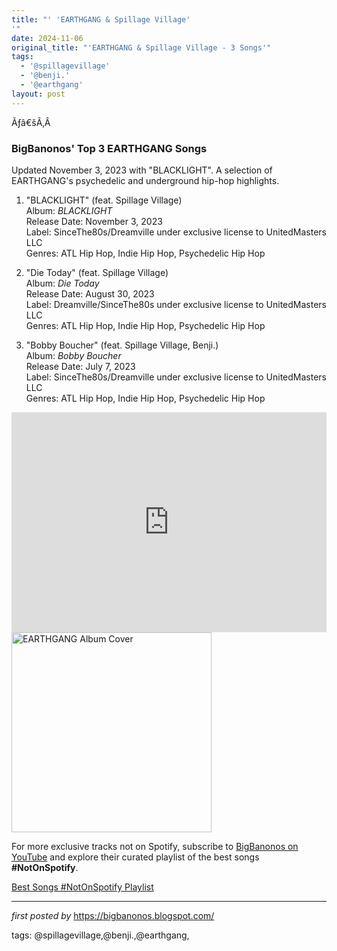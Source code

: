 ```yaml
---
title: "' 'EARTHGANG & Spillage Village'
'"
date: 2024-11-06
original_title: "'EARTHGANG & Spillage Village - 3 Songs'"
tags:
  - '@spillagevillage'
  - '@benji.'
  - '@earthgang'
layout: post
---
```

<p>Ãƒâ€šÃ‚Â </p>
<h3><strong>BigBanonos' Top 3 EARTHGANG Songs</strong></h3>
<p>Updated November 3, 2023 with "BLACKLIGHT". A selection of EARTHGANG's psychedelic and underground hip-hop highlights.</p> <ol> <li><p>"BLACKLIGHT" (feat. Spillage Village)<br />Album: <em>BLACKLIGHT</em><br />Release Date: November 3, 2023<br />Label: SinceThe80s/Dreamville under exclusive license to UnitedMasters LLC<br />Genres: ATL Hip Hop, Indie Hip Hop, Psychedelic Hip Hop</p></li> <li><p>"Die Today" (feat. Spillage Village)<br />Album: <em>Die Today</em><br />Release Date: August 30, 2023<br />Label: Dreamville/SinceThe80s under exclusive license to UnitedMasters LLC<br />Genres: ATL Hip Hop, Indie Hip Hop, Psychedelic Hip Hop</p></li> <li><p>"Bobby Boucher" (feat. Spillage Village, Benji.)<br />Album: <em>Bobby Boucher</em><br />Release Date: July 7, 2023<br />Label: SinceThe80s/Dreamville under exclusive license to UnitedMasters LLC<br />Genres: ATL Hip Hop, Indie Hip Hop, Psychedelic Hip Hop</p></li>
</ol> <iframe src="https://open.spotify.com/embed/playlist/5rqOXiDUfIXZXGMkNQZSke?utm_source=generator" width="100%" height="352" frameBorder="0" allowfullscreen="" allow="autoplay; clipboard-write; encrypted-media; fullscreen; picture-in-picture" loading="lazy"></iframe> <div class="separator"> <a href="https://i.ytimg.com/vi/d-M93s_jRLE/maxresdefault.jpg" > <img alt="EARTHGANG Album Cover" border="0" data-original-height="720" data-original-width="1280" src="https://i.ytimg.com/vi/d-M93s_jRLE/maxresdefault.jpg" width="320" /> </a>
</div>


<!--Subscribe and Playlist Links-->
<div>
    <p>For more exclusive tracks not on Spotify, subscribe to <a href="https://www.youtube.com/@BigBanonos" target="_blank">BigBanonos on YouTube</a> and explore their curated playlist of the best songs <strong>#NotOnSpotify</strong>.</p>
    <p><a href="https://www.youtube.com/playlist?list=PLtuNtuTatqI0kFahUCbtbfenC_ET5O_tr" target="_blank">Best Songs #NotOnSpotify Playlist<br /></a></p></div>

<hr />

<p><em>first posted by</em> <a href="https://bigbanonos.blogspot.com/" rel="noopener" target="_new">https://bigbanonos.blogspot.com/</a></p>

<p>tags: @spillagevillage,@benji.,@earthgang,</p>
